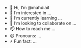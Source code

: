 - 👋 Hi, I’m @mahdiait
- 👀 I’m interested in ...
- 🌱 I’m currently learning ...
- 💞️ I’m looking to collaborate on ...
- 📫 How to reach me ...
- 😄 Pronouns: ...
- ⚡ Fun fact: ...

<!---
mahdiait/mahdiait is a ✨ special ✨ repository because its `README.md` (this file) appears on your GitHub profile.
You can click the Preview link to take a look at your changes.
--->
